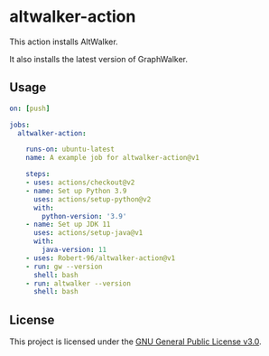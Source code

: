 # altwalker-action

This action installs AltWalker.

It also installs the latest version of GraphWalker.

## Usage

```yml
on: [push]

jobs:
  altwalker-action:

    runs-on: ubuntu-latest
    name: A example job for altwalker-action@v1

    steps:
    - uses: actions/checkout@v2
    - name: Set up Python 3.9
      uses: actions/setup-python@v2
      with:
        python-version: '3.9'
    - name: Set up JDK 11
      uses: actions/setup-java@v1
      with:
        java-version: 11
    - uses: Robert-96/altwalker-action@v1
    - run: gw --version
      shell: bash
    - run: altwalker --version
      shell: bash
```

## License

This project is licensed under the [GNU General Public License v3.0](https://github.com/Robert-96/altwalker-action/blob/main/LICENSE).